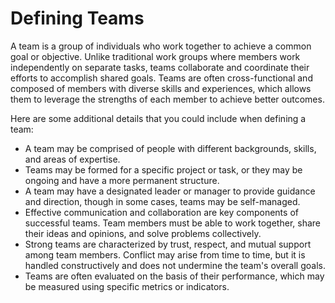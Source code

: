 Defining Teams
=============================================

A team is a group of individuals who work together to achieve a common goal or objective. Unlike traditional work groups where members work independently on separate tasks, teams collaborate and coordinate their efforts to accomplish shared goals. Teams are often cross-functional and composed of members with diverse skills and experiences, which allows them to leverage the strengths of each member to achieve better outcomes.

Here are some additional details that you could include when defining a team:

- A team may be comprised of people with different backgrounds, skills, and areas of expertise.
- Teams may be formed for a specific project or task, or they may be ongoing and have a more permanent structure.
- A team may have a designated leader or manager to provide guidance and direction, though in some cases, teams may be self-managed.
- Effective communication and collaboration are key components of successful teams. Team members must be able to work together, share their ideas and opinions, and solve problems collectively.
- Strong teams are characterized by trust, respect, and mutual support among team members. Conflict may arise from time to time, but it is handled constructively and does not undermine the team's overall goals.
- Teams are often evaluated on the basis of their performance, which may be measured using specific metrics or indicators.
